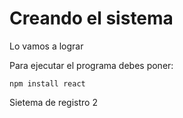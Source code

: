 <h1>Creando el sistema</h1>

Lo vamos a lograr

Para ejecutar el programa debes poner:

````npm install react````

Sietema de registro 2
